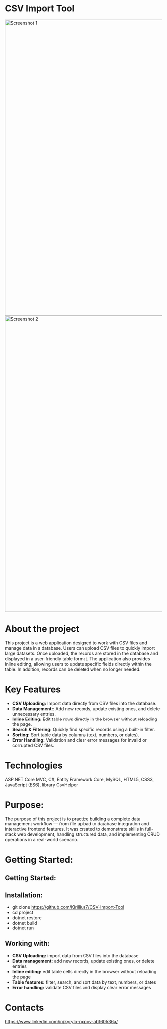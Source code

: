 # CSV Import Tool

<img width="1920" height="952" alt="Screenshot 1" src="https://github.com/user-attachments/assets/6c7cfa59-13a5-43bb-adf9-928d8a6e9e7a" />
<img width="1920" height="951" alt="Screenshot 2" src="https://github.com/user-attachments/assets/24ae095b-98fa-4d90-bd29-1169ba8662d3" />

# About the project
This project is a web application designed to work with CSV files and manage data in a database. Users can upload CSV files to quickly import large datasets. Once uploaded, the records are stored in the database and displayed in a user-friendly table format. The application also provides inline editing, allowing users to update specific fields directly within the table. In addition, records can be deleted when no longer needed.

# Key Features
- **CSV Uploading:** Import data directly from CSV files into the database.
- **Data Management:**: Add new records, update existing ones, and delete unnecessary entries.
- **Inline Editing:** Edit table rows directly in the browser without reloading the page.
- **Search & Filtering:** Quickly find specific records using a built-in filter.
- **Sorting:** Sort table data by columns (text, numbers, or dates).
- **Error Handling:** Validation and clear error messages for invalid or corrupted CSV files.

# Technologies
ASP.NET Core MVC, C#, Entity Framework Core, MySQL, HTML5, CSS3, JavaScript (ES6), library CsvHelper

# Purpose:
The purpose of this project is to practice building a complete data management workflow — from file upload to database integration and interactive frontend features. It was created to demonstrate skills in full-stack web development, handling structured data, and implementing CRUD operations in a real-world scenario.

# Getting Started:

## Getting Started:

## Installation:
- git clone https://github.com/Kirillius7/CSV-Import-Tool
- cd project
- dotnet restore
- dotnet build
- dotnet run
  
## Working with:

- **CSV Uploading:** import data from CSV files into the database
- **Data management:** add new records, update existing ones, or delete entries
- **Inline editing:** edit table cells directly in the browser without reloading the page
- **Table features:** filter, search, and sort data by text, numbers, or dates
- **Error handling:** validate CSV files and display clear error messages

# Contacts
https://www.linkedin.com/in/kyrylo-popov-ab160536a/
